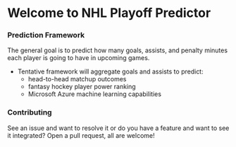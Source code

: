 # Welcome to NHL Playoff Predictor

### Prediction Framework

The general goal is to predict how many goals, assists, and penalty minutes each player is going to have in upcoming games.

- Tentative framework will aggregate goals and assists to predict:
   - head-to-head matchup outcomes
   - fantasy hockey player power ranking
   - Microsoft Azure machine learning capabilities

### Contributing

See an issue and want to resolve it or do you have a feature and want to see it integrated? Open a pull request, all are welcome!
